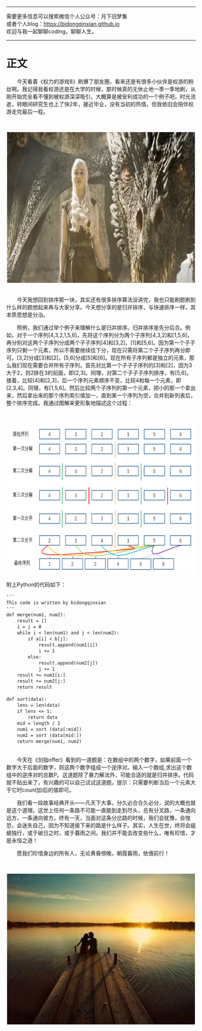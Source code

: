 ***
需要更多信息可以搜索微信个人公众号：月下旧梦集 <br/>
或者个人blog：https://bidongqinxian.github.io <br/>
欢迎与我一起聊聊coding，聊聊人生。
***

# 正文

&emsp;&emsp;今天看着《权力的游戏8》刷爆了朋友圈，看来还是有很多小伙伴是权游的粉丝啊。我记得我看权游还是在大学的时候，那时候真的无休止地一季一季地刷，从刚开始完全看不懂到被权游深深吸引，大概算是被安利成功的一个例子吧。时光流逝，转眼间研究生也上了快2年，接近毕业，没有当初的热情，但我依旧会陪伴权游走完最后一程。

&nbsp;<div align=center><img width = '500' height ='400' src =../../data/algorithm/quanyou.jpg/></div>

<br/>&emsp;&emsp;今天我想回到排序那一块，其实还有很多排序算法没讲完，我也只能刷题刷到什么样的题想起来再与大家分享。今天想分享的是归并排序，与快速排序一样，其本质思想是分治。

&emsp;&emsp;照例，我们通过举个例子来理解什么是归并排序。归并排序是先分后合。例如，对于一个序列[4,3,2,1,5,6]，先将这个序列分为两个子序列[4,3,2]和[1,5,6]，再分别对这两个子序列分成两个子子序列[4]和[3,2]，[1]和[5,6]。因为第一个子子序列只剩一个元素，所以不需要继续往下分，现在只需将第二个子子序列再分即可。[3,2]分成[3]和[2]，[5,6]分成[5]和[6]。现在所有子序列都是独立的元素，那么我们现在需要合并所有子序列。首先对比第一个子子子序列的[3]和[2]，因为3大于2，则2排在3的前面，即[2,3]。同理，对第二个子子子序列排序，有[5,6]。接着，比较[4]和[2,3]，后一个序列元素顺序不变，比较4和每一个元素，即[2,3,4]。同理，有[1,5,6]。然后比较两个子序列的第一个元素，把小的那一个拿出来，然后拿出来的那个序列索引值加一，直到某一个序列为空，合并到新列表后，整个排序完成。我通过图解来更形象地描述这个过程：

&nbsp;<div align=center><img width = '500' height ='400' src =../../data/algorithm/guibing.png/></div>

附上Python的代码如下：

```
'''
This code is written by bidongqinxian
'''
def merge(num1, num2):
    result = []
    i = j = 0
    while i < len(num1) and j < len(num2):
        if a[i] < b[j]:
            result.append(num1[i])
            i += 1
        else:
            result.append(num2[j])
            j += 1
    result += num1[i:]
    result += num2[j:]
    return result
 
def sort(data):
    lens = len(data)
    if lens <= 1:
        return data
    mid = length / 2
    num1 = sort (data[:mid])
    num2 = sort (data[mid:])
    return merge(num1, num2)
```
<br/>&emsp;&emsp;今天在《剑指offer》看到的一道题是：在数组中的两个数字，如果前面一个数字大于后面的数字，则这两个数字组成一个逆序对。输入一个数组,求出这个数组中的逆序对的总数P。这道题除了暴力解法外，可能合适的就是归并排序。代码就不贴出来了，有兴趣的可以自己试试这道题。提示：只需要判断当后一个元素大于它时count加i后的值即可。

&emsp;&emsp;我们看一段故事经典开头——凡天下大事，分久必合合久必分，说的大概也就是这个道理。这世上任何一条路不可能一直能到走到尽头，总有分叉路，一条通向远方，一条通向彼方。终有一天，当面对这条分岔路的时候，我们会犹豫，会惶恐，会迷失自己，因为不知道接下来的路是什么样子。其实，人生在世，终将会龃龉独行，或于破日之时，或于暮雨之间。我们并不能去改变些什么，唯有珍惜，才是永恒之道！

&emsp;&emsp;愿我们珍惜身边的所有人，无论黄昏傍晚，朝霞暮雨，依偎前行！

&nbsp;<div align=center><img width = '500' height ='400' src =../../data/algorithm/yiwei.jpg/></div>